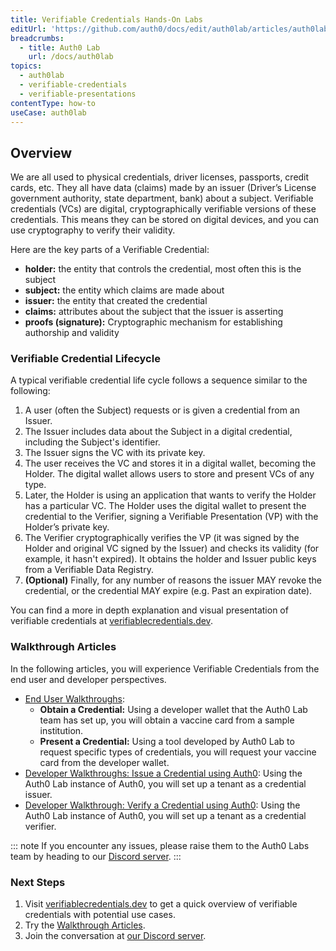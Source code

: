 ```yaml
---
title: Verifiable Credentials Hands-On Labs
editUrl: 'https://github.com/auth0/docs/edit/auth0lab/articles/auth0lab/verifiable-credentials/overview.md'
breadcrumbs:
  - title: Auth0 Lab
    url: /docs/auth0lab
topics:
  - auth0lab
  - verifiable-credentials
  - verifiable-presentations
contentType: how-to
useCase: auth0lab
---
```

## Overview

We are all used to physical credentials, driver licenses, passports, credit cards, etc. They all have data (claims) made by an issuer (Driver’s License government authority, state department, bank) about a subject. Verifiable credentials (VCs) are digital, cryptographically verifiable versions of these credentials. This means they can be stored on digital devices, and you can use cryptography to verify their validity.

Here are the key parts of a Verifiable Credential:

* __holder:__ the entity that controls the credential, most often this is the subject
* __subject:__ the entity which claims are made about
* __issuer:__ the entity that created the credential
* __claims:__ attributes about the subject that the issuer is asserting
* __proofs (signature):__ Cryptographic mechanism for establishing authorship and validity

### Verifiable Credential Lifecycle

A typical verifiable credential life cycle follows a sequence similar to the following:

1. A user (often the Subject) requests or is given a credential from an Issuer.
2. The Issuer includes data about the Subject in a digital credential, including the Subject's identifier.
3. The Issuer signs the VC with its private key.
4. The user receives the VC and stores it in a digital wallet, becoming the Holder. The digital wallet allows users to store and present VCs of any type.
5. Later, the Holder is using an application that wants to verify the Holder has a particular VC. The Holder uses the digital wallet to present the credential to the Verifier, signing a Verifiable Presentation (VP) with the Holder’s private key.
6. The Verifier cryptographically verifies the VP (it was signed by the Holder and original VC signed by the Issuer) and checks its validity (for example, it hasn't expired). It obtains the holder and Issuer public keys from a Verifiable Data Registry.
7. __(Optional)__ Finally, for any number of reasons the issuer MAY revoke the credential, or the credential MAY expire (e.g. Past an expiration date).

You can find a more in depth explanation and visual presentation of verifiable credentials at [verifiablecredentials.dev](https://verifiablecredentials.dev/).

### Walkthrough Articles

In the following articles, you will experience Verifiable Credentials from the end user and developer perspectives.

* [End User Walkthroughs](/auth0lab/verifiable-credentials/end-user-experience):
  * __Obtain a Credential:__ Using a developer wallet that the Auth0 Lab team has set up, you will obtain a vaccine card from a sample institution.
  * __Present a Credential:__ Using a tool developed by Auth0 Lab to request specific types of credentials, you will request your vaccine card from the developer wallet.
* [Developer Walkthroughs: Issue a Credential using Auth0](/auth0lab/verifiable-credentials/developer-walkthrough-issuance): Using the Auth0 Lab instance of Auth0, you will set up a tenant as a credential issuer.
* [Developer Walkthrough: Verify a Credential using Auth0](/auth0lab/verifiable-credentials/developer-walkthrough-verification): Using the Auth0 Lab instance of Auth0, you will set up a tenant as a credential verifier.

::: note
If you encounter any issues, please raise them to the Auth0 Labs team by heading to our [Discord server](https://auth0lab.com/chat).
:::

### Next Steps

1. Visit [verifiablecredentials.dev](https://verifiablecredentials.dev/) to get a quick overview of verifiable credentials with potential use cases.
2. Try the [Walkthrough Articles](#walkthrough-articles).
3. Join the conversation at [our Discord server](https://auth0lab.com/chat).
